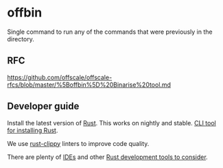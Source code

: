 offbin
======
Single command to run any of the commands that were previously in the directory.

## RFC

https://github.com/offscale/offscale-rfcs/blob/master/%5Boffbin%5D%20Binarise%20tool.md

## Developer guide

Install the latest version of [Rust](https://www.rust-lang.org). This works on nightly and stable. [CLI tool for installing Rust](https://rustup.rs).

We use [rust-clippy](https://github.com/rust-lang-nursery/rust-clippy) linters to improve code quality.

There are plenty of [IDEs](https://areweideyet.com) and other [Rust development tools to consider](https://github.com/rust-unofficial/awesome-rust#development-tools).

